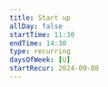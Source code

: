```yaml
---
title: Start up
allDay: false
startTime: 11:30
endTime: 14:30
type: recurring
daysOfWeek: [U]
startRecur: 2024-09-08
---
```

